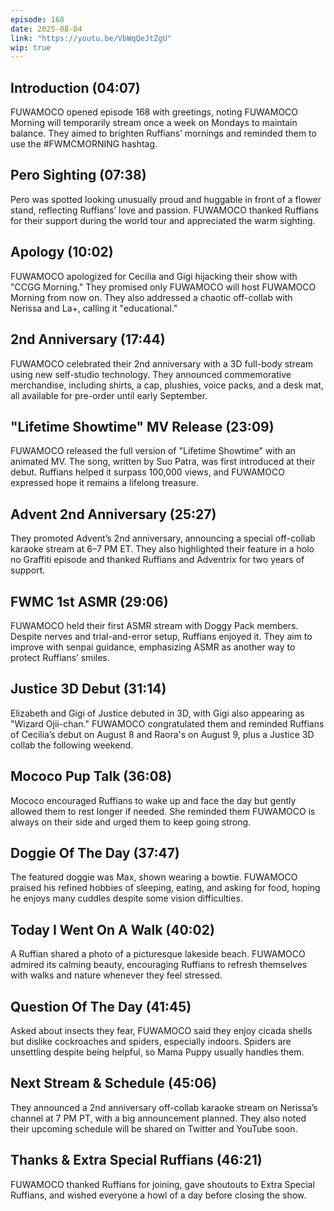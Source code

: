 ```yaml
---
episode: 168
date: 2025-08-04
link: "https://youtu.be/VbWqQeJtZgU"
wip: true
---
```


## Introduction (04:07)

FUWAMOCO opened episode 168 with greetings, noting FUWAMOCO Morning will temporarily stream once a week on Mondays to maintain balance. They aimed to brighten Ruffians’ mornings and reminded them to use the #FWMCMORNING hashtag.

## Pero Sighting (07:38)

Pero was spotted looking unusually proud and huggable in front of a flower stand, reflecting Ruffians’ love and passion. FUWAMOCO thanked Ruffians for their support during the world tour and appreciated the warm sighting.

## Apology (10:02)

FUWAMOCO apologized for Cecilia and Gigi hijacking their show with "CCGG Morning." They promised only FUWAMOCO will host FUWAMOCO Morning from now on. They also addressed a chaotic off-collab with Nerissa and La+, calling it "educational."

## 2nd Anniversary (17:44)

FUWAMOCO celebrated their 2nd anniversary with a 3D full-body stream using new self-studio technology. They announced commemorative merchandise, including shirts, a cap, plushies, voice packs, and a desk mat, all available for pre-order until early September.

## "Lifetime Showtime" MV Release (23:09)

FUWAMOCO released the full version of "Lifetime Showtime" with an animated MV. The song, written by Suo Patra, was first introduced at their debut. Ruffians helped it surpass 100,000 views, and FUWAMOCO expressed hope it remains a lifelong treasure.

## Advent 2nd Anniversary (25:27)

They promoted Advent’s 2nd anniversary, announcing a special off-collab karaoke stream at 6–7 PM ET. They also highlighted their feature in a holo no Graffiti episode and thanked Ruffians and Adventrix for two years of support.

## FWMC 1st ASMR (29:06)

FUWAMOCO held their first ASMR stream with Doggy Pack members. Despite nerves and trial-and-error setup, Ruffians enjoyed it. They aim to improve with senpai guidance, emphasizing ASMR as another way to protect Ruffians’ smiles.

## Justice 3D Debut (31:14)

Elizabeth and Gigi of Justice debuted in 3D, with Gigi also appearing as "Wizard Ojii-chan." FUWAMOCO congratulated them and reminded Ruffians of Cecilia’s debut on August 8 and Raora's on August 9, plus a Justice 3D collab the following weekend.

## Mococo Pup Talk (36:08)

Mococo encouraged Ruffians to wake up and face the day but gently allowed them to rest longer if needed. She reminded them FUWAMOCO is always on their side and urged them to keep going strong.

## Doggie Of The Day (37:47)

The featured doggie was Max, shown wearing a bowtie. FUWAMOCO praised his refined hobbies of sleeping, eating, and asking for food, hoping he enjoys many cuddles despite some vision difficulties.

## Today I Went On A Walk (40:02)

A Ruffian shared a photo of a picturesque lakeside beach. FUWAMOCO admired its calming beauty, encouraging Ruffians to refresh themselves with walks and nature whenever they feel stressed.

## Question Of The Day (41:45)

Asked about insects they fear, FUWAMOCO said they enjoy cicada shells but dislike cockroaches and spiders, especially indoors. Spiders are unsettling despite being helpful, so Mama Puppy usually handles them.

## Next Stream & Schedule (45:06)

They announced a 2nd anniversary off-collab karaoke stream on Nerissa’s channel at 7 PM PT, with a big announcement planned. They also noted their upcoming schedule will be shared on Twitter and YouTube soon.

## Thanks & Extra Special Ruffians (46:21)

FUWAMOCO thanked Ruffians for joining, gave shoutouts to Extra Special Ruffians, and wished everyone a howl of a day before closing the show.
